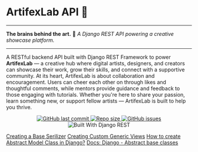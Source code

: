 # ArtifexLab API 🎨

---

**The brains behind the art.** 🧠
_A Django REST API powering a creative showcase platform._

---

A RESTful backend API built with Django REST Framework to power **ArtifexLab** — a creative hub where digital artists, designers, and creators can showcase their work, grow their skills, and connect with a supportive community.
At its heart, ArtifexLab is about collaboration and encouragement. Users can cheer each other on through likes and thoughtful comments, while mentors provide guidance and feedback to those engaging with tutorials. Whether you're here to share your passion, learn something new, or support fellow artists — ArtifexLab is built to help you thrive.

<div align="center">
  <a href="https://github.com/SamAtkinsonModeste/artifexlab-api/commits/main">
    <img src="https://img.shields.io/github/last-commit/SamAtkinsonModeste/artifexlab-api" alt="GitHub last commit">
  </a>
  <a href="https://github.com/SamAtkinsonModeste/artifexlab-api">
    <img src="https://img.shields.io/github/repo-size/SamAtkinsonModeste/artifexlab-api" alt="Repo size">
  </a>
  <a href="https://github.com/SamAtkinsonModeste/artifexlab-api/issues">
    <img src="https://img.shields.io/github/issues/SamAtkinsonModeste/artifexlab-api" alt="GitHub issues">
  </a>
  <img src="https://img.shields.io/badge/Built%20With-Django%20REST-092E20?logo=django" alt="Built With Django REST">
</div>

[Creating a Base Serilizer](https://stackoverflow.com/questions/33137165/django-rest-framework-abstract-class-serializer?newreg=adb169505ce64135a559eed23d578f26)
[Creating Custom Generic Views](https://www.django-rest-framework.org/api-guide/generic-views/#creating-custom-base-classes)
[How to create Abstract Model Class in Django?](https://www.geeksforgeeks.org/how-to-create-abstract-model-class-in-django/)
[Docs: Django - Abstract base classes](https://docs.djangoproject.com/en/5.2/topics/db/models/#model-inheritance)
